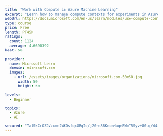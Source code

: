 ```yaml
---
title: "Work with Compute in Azure Machine Learning"
excerpt: "Learn how to manage compute contexts for experiments in Azure Machine Learning."
webUrl: https://docs.microsoft.com/en-us/learn/modules/use-compute-contexts-in-aml/
type: course
price: Free
length: PT45M
ratings:
  count: 1124
  average: 4.6690392
heat: 50

provider:
  name: Microsoft Learn
  domain: microsoft.com
  images:
    - url: /assets/images/organizations/microsoft.com-50x50.jpg
      width: 50
      height: 50

levels:
  - Beginner

topics:
  - Azure
  - AI

secured: "TalSkCrOZJVzxme2WKOsfqxGBqIs/j20he88KnonHuqeBWmT5Syv+80lq/W4ihgciOw2DiVfhD/gjqfulmHX7o7alc3m2IzSM5nyitm4qlGhD8LMeTuObUKbe4L8Jl4j0XCFSG/FYdaXpR8rtGrCX9xt0AXADCGzCEXP6nvbg8Lvsiy1ROly7NnIFTvkwkWvrJrlVQYu8EcZn3bo/wCYd8XVmAjoH6Tm+mRUA5ILs2NQPjE/X27RtRYh9nUcRQv1iUpBs7ln6vFMeAp6BrgTiSnEAi5o0UYqF2H+nL8dF50zO+pCWod9xraV2Qphf87gvaNxt1xahRcS+gdiRvAEmk6KEhzjfOH9OdWQbM/SiuWy68fr743PLHoUt/HZnjmWTYfPI/3pYbHFNMPVEep8TGofToFH2YcRAoCIvPhjSzE=;/FP8j+r8vEbxAI3I+EEtpQ=="
---
```


